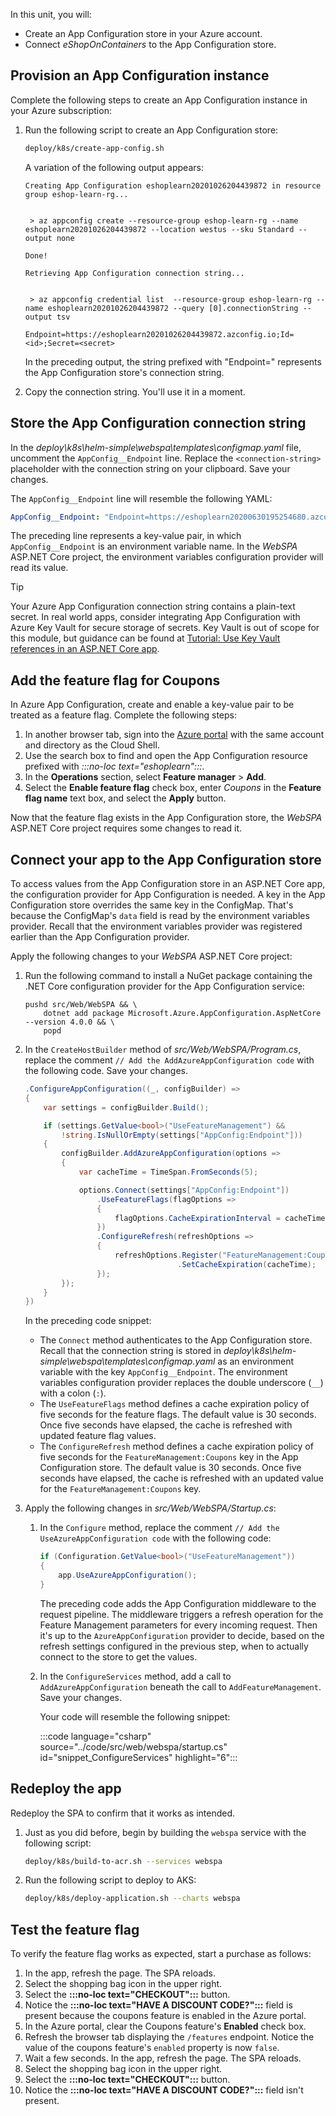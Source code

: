 In this unit, you will:

* Create an App Configuration store in your Azure account.
* Connect *eShopOnContainers* to the App Configuration store.

## Provision an App Configuration instance

Complete the following steps to create an App Configuration instance in your Azure subscription:

1. Run the following script to create an App Configuration store:

    ```bash
    deploy/k8s/create-app-config.sh
    ```

    A variation of the following output appears:

    ```console
    Creating App Configuration eshoplearn20201026204439872 in resource group eshop-learn-rg...


     > az appconfig create --resource-group eshop-learn-rg --name eshoplearn20201026204439872 --location westus --sku Standard --output none

    Done!

    Retrieving App Configuration connection string...


     > az appconfig credential list  --resource-group eshop-learn-rg --name eshoplearn20201026204439872 --query [0].connectionString --output tsv

    Endpoint=https://eshoplearn20201026204439872.azconfig.io;Id=<id>;Secret=<secret>
    ```

    In the preceding output, the string prefixed with "Endpoint=" represents the App Configuration store's connection string.

1. Copy the connection string. You'll use it in a moment.

## Store the App Configuration connection string

In the *deploy\k8s\helm-simple\webspa\templates\configmap.yaml* file, uncomment the `AppConfig__Endpoint` line. Replace the `<connection-string>` placeholder with the connection string on your clipboard. Save your changes.

The `AppConfig__Endpoint` line will resemble the following YAML:

```yaml
AppConfig__Endpoint: "Endpoint=https://eshoplearn20200630195254680.azconfig.io;Id=<id>;Secret=<secret>"
```

The preceding line represents a key-value pair, in which `AppConfig__Endpoint` is an environment variable name. In the *WebSPA* ASP.NET Core project, the environment variables configuration provider will read its value.

> [!TIP]
> Your Azure App Configuration connection string contains a plain-text secret. In real world apps, consider integrating App Configuration with Azure Key Vault for secure storage of secrets. Key Vault is out of scope for this module, but guidance can be found at [Tutorial: Use Key Vault references in an ASP.NET Core app](/azure/azure-app-configuration/use-key-vault-references-dotnet-core).

## Add the feature flag for Coupons

In Azure App Configuration, create and enable a key-value pair to be treated as a feature flag. Complete the following steps:

1. In another browser tab, sign into the [Azure portal](https://portal.azure.com?azure-portal=true) with the same account and directory as the Cloud Shell.
1. Use the search box to find and open the App Configuration resource prefixed with *:::no-loc text="eshoplearn":::*.
1. In the **Operations** section, select **Feature manager** > **Add**.
1. Select the **Enable feature flag** check box, enter *Coupons* in the **Feature flag name** text box, and select the **Apply** button.

Now that the feature flag exists in the App Configuration store, the *WebSPA* ASP.NET Core project requires some changes to read it.

## Connect your app to the App Configuration store

To access values from the App Configuration store in an ASP.NET Core app, the configuration provider for App Configuration is needed. A key in the App Configuration store overrides the same key in the ConfigMap. That's because the ConfigMap's `data` field is read by the environment variables provider. Recall that the environment variables provider was registered earlier than the App Configuration provider.

Apply the following changes to your *WebSPA* ASP.NET Core project:

1. Run the following command to install a NuGet package containing the .NET Core configuration provider for the App Configuration service:

    ```dotnetcli
    pushd src/Web/WebSPA && \
        dotnet add package Microsoft.Azure.AppConfiguration.AspNetCore --version 4.0.0 && \
        popd
    ```

1. In the `CreateHostBuilder` method of *src/Web/WebSPA/Program.cs*, replace the comment `// Add the AddAzureAppConfiguration code` with the following code. Save your changes.

    ```csharp
    .ConfigureAppConfiguration((_, configBuilder) =>
    {
        var settings = configBuilder.Build();

        if (settings.GetValue<bool>("UseFeatureManagement") &&
            !string.IsNullOrEmpty(settings["AppConfig:Endpoint"]))
        {
            configBuilder.AddAzureAppConfiguration(options =>
            {
                var cacheTime = TimeSpan.FromSeconds(5);

                options.Connect(settings["AppConfig:Endpoint"])
                    .UseFeatureFlags(flagOptions =>
                    {
                        flagOptions.CacheExpirationInterval = cacheTime;
                    })
                    .ConfigureRefresh(refreshOptions =>
                    {
                        refreshOptions.Register("FeatureManagement:Coupons", refreshAll: true)
                                      .SetCacheExpiration(cacheTime);
                    });
            });
        }
    })
    ```

    In the preceding code snippet:

    * The `Connect` method authenticates to the App Configuration store. Recall that the connection string is stored in *deploy\k8s\helm-simple\webspa\templates\configmap.yaml* as an environment variable with the key `AppConfig__Endpoint`. The environment variables configuration provider replaces the double underscore (`__`) with a colon (`:`).
    * The `UseFeatureFlags` method defines a cache expiration policy of five seconds for the feature flags. The default value is 30 seconds. Once five seconds have elapsed, the cache is refreshed with updated feature flag values.
    * The `ConfigureRefresh` method defines a cache expiration policy of five seconds for the `FeatureManagement:Coupons` key in the App Configuration store. The default value is 30 seconds. Once five seconds have elapsed, the cache is refreshed with an updated value for the `FeatureManagement:Coupons` key.

1. Apply the following changes in *src/Web/WebSPA/Startup.cs*:
    1. In the `Configure` method, replace the comment `// Add the UseAzureAppConfiguration code` with the following code:

        ```csharp
        if (Configuration.GetValue<bool>("UseFeatureManagement"))
        {
            app.UseAzureAppConfiguration();
        }
        ```

        The preceding code adds the App Configuration middleware to the request pipeline. The middleware triggers a refresh operation for the Feature Management parameters for every incoming request. Then it's up to the `AzureAppConfiguration` provider to decide, based on the refresh settings configured in the previous step, when to actually connect to the store to get the values.

    1. In the `ConfigureServices` method, add a call to `AddAzureAppConfiguration` beneath the call to `AddFeatureManagement`. Save your changes.

        Your code will resemble the following snippet:

        :::code language="csharp" source="../code/src/web/webspa/startup.cs" id="snippet_ConfigureServices" highlight="6":::

## Redeploy the app

Redeploy the SPA to confirm that it works as intended.

1. Just as you did before, begin by building the `webspa` service with the following script:

    ```bash
    deploy/k8s/build-to-acr.sh --services webspa
    ```

1. Run the following script to deploy to AKS:

    ```bash
    deploy/k8s/deploy-application.sh --charts webspa
    ```

## Test the feature flag

To verify the feature flag works as expected, start a purchase as follows:

1. In the app, refresh the page. The SPA reloads.
1. Select the shopping bag icon in the upper right.
1. Select the **:::no-loc text="CHECKOUT":::** button.
1. Notice the **:::no-loc text="HAVE A DISCOUNT CODE?":::** field is present because the coupons feature is enabled in the Azure portal.
1. In the Azure portal, clear the Coupons feature's **Enabled** check box.
1. Refresh the browser tab displaying the `/features` endpoint. Notice the value of the coupons feature's `enabled` property is now `false`.
1. Wait a few seconds. In the app, refresh the page. The SPA reloads.
1. Select the shopping bag icon in the upper right.
1. Select the **:::no-loc text="CHECKOUT":::** button.
1. Notice the **:::no-loc text="HAVE A DISCOUNT CODE?":::** field isn't present.
